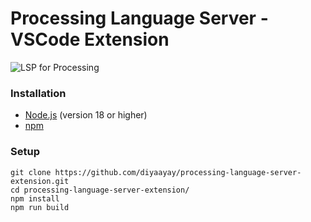 # Processing Language Server - VSCode Extension

![LSP for Processing](https://img.shields.io/badge/Language%20Server-LS4P-blue?style=flat-square)
<!-- ![Port](https://img.shields.io/badge/Port%20Number-6009-green?style=flat-square)<br /> -->
<!-- [![Build Status](https://img.shields.io/github/actions/workflow/status/yourusername/ls4p/build.yml?branch=main)](https://github.com/yourusername/ls4p/actions) -->


### Installation

- [Node.js](https://nodejs.org/) (version 18 or higher)
- [npm](https://www.npmjs.com/)

### Setup

```
git clone https://github.com/diyaayay/processing-language-server-extension.git
cd processing-language-server-extension/
npm install
npm run build
```